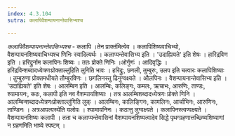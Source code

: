 ```yaml
---
index: 4.3.104
sutra: कलापिवैशम्पायनान्तेवासिभ्यश्च

---
```

_कलापिवैशम्पायनान्तेवासिभ्यश्च_ - कलापि ।तेन प्राक्त॑मित्येव । कलापिशिष्यवाचिभ्यो, वैशम्पायनशिष्यवाचिभ्यश्च णिनिः स्यादित्यर्थः । कलाप्यन्तेवासिभ्य इति । 'उदाह्यियते' इति शेषः । हारिद्रविण इति । हरिद्रुर्नाम कलापिनः शिष्यः । ततः प्रोक्ते णिनिः ।ओर्गुणः॑ । आदिवृद्धिः । हरिद्रविन्शब्दादध्येत्रणःप्रोक्ताल्लु॑हिति लुगिति भावः । हरिद्रुः, छगली, तुम्बुरुः, उलप इति चत्वारः कलापिशिष्याः । तुम्बुरुणा प्रोक्तमधीयते तौम्बुरविणः । छगलिनस्तु ढिनुग्वक्ष्यते । औलपिनः । वैशम्पायनान्तेवासिभ्य इति । 'उदाह्यियते' इति शेषः । आलम्बिन इति । आलम्बिः, कलिङ्गः, कमलः, ऋचाभः, आरुणिः, ताण्डः, श्यामायनः, कठः, कलापी इति नव वैशम्पायशिष्याः । तत्र आलम्बिशब्दादध्येत्रणः प्रोक्ते णिनि । आलम्बिन्शब्दादध्येत्रणःप्रोक्ताल्लु॑गिति लुक् । आलम्बिनः, कालिङ्गिनः, कामलिनः, आर्चाभिनः, आरुणिनः, ताण्डिनः । अत्रआपत्यस्ये॑ति यलोपः । श्यामायनिनः । कठात्तु लुग्वक्ष्यते । कलापिनस्त्वण्वक्ष्यते । वैशम्पायनशिष्यः कलापी । तता च कलाप्यन्तेवासिनां वैशम्पायनशिष्यत्वादेव सिद्धे पृथग्ग्रहणात्तच्छिष्यशिष्याणां न ग्रहणमिति भाष्ये स्पष्टम् । 